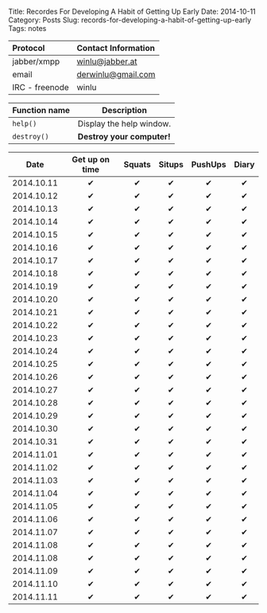 Title: Recordes For Developing A Habit of Getting Up Early
Date: 2014-10-11
Category: Posts
Slug: records-for-developing-a-habit-of-getting-up-early
Tags: notes

  | Protocol       | Contact Information
  |:-------------- |:-----------------------------------------------------|
  | jabber/xmpp    | [winlu@jabber.at](winlu@jabber.at)                   |
  | email          | [derwinlu@gmail.com](mailto:derwinlu@gmail.com)      |
  | IRC - freenode | winlu                                                |

| Function name | Description                    |
| ------------- | ------------------------------ |
| `help()`      | Display the help window.       |
| `destroy()`   | **Destroy your computer!**     |

| Date     | Get up on time | Squats  | Situps | PushUps | Diary |
|:--------:|:--------------:|:-------:|:------:|:-------:|:-----:|
|2014.10.11|    &#10004;     | &#10004; | &#10004;| &#10004; |&#10004;|
|2014.10.12|    &#10004;     | &#10004; | &#10004;| &#10004; |&#10004;|
|2014.10.13|    &#10004;     | &#10004; | &#10004;| &#10004; |&#10004;|
|2014.10.14|    &#10004;     | &#10004; | &#10004;| &#10004; |&#10004;|
|2014.10.15|    &#10004;     | &#10004; | &#10004;| &#10004; |&#10004;|
|2014.10.16|    &#10004;     | &#10004; | &#10004;| &#10004; |&#10004;|
|2014.10.17|    &#10004;     | &#10004; | &#10004;| &#10004; |&#10004;|
|2014.10.18|    &#10004;     | &#10004; | &#10004;| &#10004; |&#10004;|
|2014.10.19|    &#10004;     | &#10004; | &#10004;| &#10004; |&#10004;|
|2014.10.20|    &#10004;     | &#10004; | &#10004;| &#10004; |&#10004;|
|2014.10.21|    &#10004;     | &#10004; | &#10004;|&#10004;  |&#10004;|
|2014.10.22|    &#10004;     | &#10004; | &#10004;|&#10004;  |&#10004;|
|2014.10.23|    &#10004;     | &#10004; | &#10004;|&#10004;  |&#10004;|
|2014.10.24|    &#10004;     | &#10004; | &#10004;|&#10004;  |&#10004;|
|2014.10.25|    &#10004;     | &#10004; | &#10004;|&#10004;  |&#10004;|
|2014.10.26|    &#10004;     | &#10004; | &#10004;|&#10004;  |&#10004;|
|2014.10.27|    &#10004;     | &#10004; | &#10004;|&#10004;  |&#10004;|
|2014.10.28|    &#10004;     | &#10004; | &#10004;|&#10004;  |&#10004;|
|2014.10.29|    &#10004;     | &#10004; | &#10004;|&#10004;  |&#10004;|
|2014.10.30|    &#10004;     | &#10004; | &#10004;|&#10004;  |&#10004;|
|2014.10.31|    &#10004;     | &#10004; | &#10004;|&#10004;  |&#10004;|
|2014.11.01|    &#10004;     | &#10004; | &#10004;|&#10004;  |&#10004;|
|2014.11.02|    &#10004;     | &#10004; | &#10004;|&#10004;  |&#10004;|
|2014.11.03|    &#10004;     | &#10004; | &#10004;|&#10004;  |&#10004;|
|2014.11.04|    &#10004;     | &#10004; | &#10004;|&#10004;  |&#10004;|
|2014.11.05|    &#10004;     | &#10004; | &#10004;|&#10004;  |&#10004;|
|2014.11.06|    &#10004;     | &#10004; | &#10004;|&#10004;  |&#10004;|
|2014.11.07|    &#10004;     | &#10004; | &#10004;|&#10004;  |&#10004;|
|2014.11.08|    &#10004;     | &#10004; | &#10004;|&#10004;  |&#10004;|
|2014.11.08|    &#10004;     | &#10004; | &#10004;|&#10004;  |&#10004;|
|2014.11.09|    &#10004;     | &#10004; | &#10004;|&#10004;  |&#10004;|
|2014.11.10|    &#10004;     | &#10004; | &#10004;|&#10004;  |&#10004;|
|2014.11.11|    &#10004;     | &#10004; | &#10004;|&#10004;  |&#10004;|

<script type="text/javascript">
$(document).ready(function(){
    $("table").addClass("table table-hover table-striped table-condensed");
});
</script>
